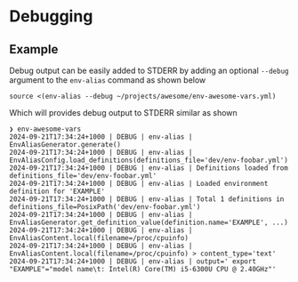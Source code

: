 # Debugging

## Example

Debug output can be easily added to STDERR by adding an optional `--debug` argument to the 
`env-alias` command as shown below

```shell
source <(env-alias --debug ~/projects/awesome/env-awesome-vars.yml)
```

Which will provides debug output to STDERR similar as shown
```shell
❯ env-awesome-vars
2024-09-21T17:34:24+1000 | DEBUG | env-alias | EnvAliasGenerator.generate()
2024-09-21T17:34:24+1000 | DEBUG | env-alias | EnvAliasConfig.load_definitions(definitions_file='dev/env-foobar.yml')
2024-09-21T17:34:24+1000 | DEBUG | env-alias | Definitions loaded from definitions_file='dev/env-foobar.yml'
2024-09-21T17:34:24+1000 | DEBUG | env-alias | Loaded environment definition for 'EXAMPLE'
2024-09-21T17:34:24+1000 | DEBUG | env-alias | Total 1 definitions in definitions_file=PosixPath('dev/env-foobar.yml')
2024-09-21T17:34:24+1000 | DEBUG | env-alias | EnvAliasGenerator.get_definition_value(definition.name='EXAMPLE', ...)
2024-09-21T17:34:24+1000 | DEBUG | env-alias | EnvAliasContent.local(filename=/proc/cpuinfo)
2024-09-21T17:34:24+1000 | DEBUG | env-alias | EnvAliasContent.local(filename=/proc/cpuinfo) > content_type='text'
2024-09-21T17:34:24+1000 | DEBUG | env-alias | output=' export "EXAMPLE"="model name\t: Intel(R) Core(TM) i5-6300U CPU @ 2.40GHz"'
```
